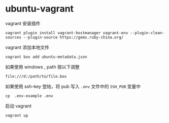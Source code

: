 # ubuntu-vagrant

vagrant 安装插件

```
vagrant plugin install vagrant-hostmanager vagrant-env --plugin-clean-sources --plugin-source https://gems.ruby-china.org/
```

vagrant 添加本地文件

```
vagrant box add ubuntu-metadata.json
```

如果使用 windows , path 按以下调整

```
file:///d:/path/to/file.box
```

如果使用 ssh-key 登陆，将 pub 写入 `.env` 文件中的 `SSH_PUB` 变量中

```
cp  .env-example .env
```

启动 vagrant

```
vagrant up
```
